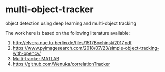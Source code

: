 # multi-object-tracker
object detection using deep learning and multi-object tracking 

The work here is based on the following literature available:
1. http://elvera.nue.tu-berlin.de/files/1517Bochinski2017.pdf
2. https://www.pyimagesearch.com/2018/07/23/simple-object-tracking-with-opencv/
3. [Multi-tracker MATLAB](https://www.mathworks.com/help/vision/examples/motion-based-multiple-object-tracking.html)
4. https://github.com/Wenuka/correlationTracker


